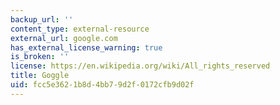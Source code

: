```yaml
---
backup_url: ''
content_type: external-resource
external_url: google.com
has_external_license_warning: true
is_broken: ''
license: https://en.wikipedia.org/wiki/All_rights_reserved
title: Goggle
uid: fcc5e362-1b8d-4bb7-9d2f-0172cfb9d02f
---
```

